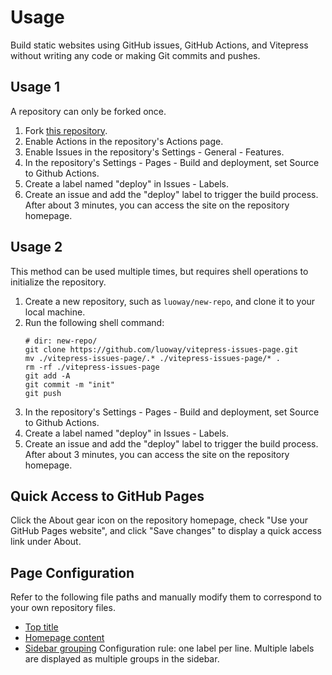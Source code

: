 # Usage
Build static websites using GitHub issues, GitHub Actions, and Vitepress without writing any code or making Git commits and pushes.

## Usage 1
A repository can only be forked once.

1. Fork [this repository](https://github.com/luoway/vitepress-issues-page).
2. Enable Actions in the repository's Actions page.
3. Enable Issues in the repository's Settings - General - Features.
4. In the repository's Settings - Pages - Build and deployment, set Source to Github Actions.
5. Create a label named "deploy" in Issues - Labels.
6. Create an issue and add the "deploy" label to trigger the build process. After about 3 minutes, you can access the site on the repository homepage.

## Usage 2
This method can be used multiple times, but requires shell operations to initialize the repository.

1. Create a new repository, such as `luoway/new-repo`, and clone it to your local machine.
2. Run the following shell command:
    ```shell
    # dir: new-repo/
    git clone https://github.com/luoway/vitepress-issues-page.git
    mv ./vitepress-issues-page/.* ./vitepress-issues-page/* .
    rm -rf ./vitepress-issues-page
    git add -A
    git commit -m "init"
    git push
    ```
3. In the repository's Settings - Pages - Build and deployment, set Source to Github Actions.
4. Create a label named "deploy" in Issues - Labels.
5. Create an issue and add the "deploy" label to trigger the build process. After about 3 minutes, you can access the site on the repository homepage.

## Quick Access to GitHub Pages
Click the About gear icon on the repository homepage, check "Use your GitHub Pages website", and click "Save changes" to display a quick access link under About.

## Page Configuration

Refer to the following file paths and manually modify them to correspond to your own repository files.  
- [Top title](https://github.com/luoway/vitepress-issues-page/blob/main/docs/.vitepress/config.js#L7)
- [Homepage content](https://github.com/luoway/vitepress-issues-page/blob/main/docs/index.md)
- [Sidebar grouping](https://github.com/luoway/vitepress-issues-page/blob/main/.labelrc) Configuration rule: one label per line. Multiple labels are displayed as multiple groups in the sidebar.